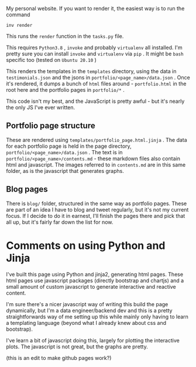 My personal website. If you want to render it, the easiest way is to run the command

 `inv render`

This runs the `render` function in the `tasks.py` file.

This requires `Python3.8` , `invoke` and probably `virtualenv` all installed. I'm pretty sure you can install `invoke` and `virtualenv` via `pip` . It might be `bash` specific too (tested on `Ubuntu 20.10` )

This renders the templates in the `templates` directory, using the data in `testimonials.json` and the jsons in `portfolio/<page_name>/data.json` . Once it's rendered, it dumps a bunch of `html` files around - `portfolio.html` in the root here and the portfolio pages in `portfolio/*` .

This code isn't my best, and the JavaScript is pretty awful - but it's nearly the only JS I've ever written. 

## Portfolio page structure

These are rendered using `templates/portfolio_page.html.jinja` . The data for each portfolio page is held in the page directory, `portfolio/<page_name>/data.json` . The text is in `portfolio/<page_name>/contents.md` - these markdown files also contain html and javascript. The images referred to in `contents.md` are in this same folder, as is the javascript that generates graphs.

## Blog pages

There is `blog/` folder, structured in the same way as portfolio pages. These are part of an idea I have to blog and tweet regularly, but it's not my current focus. If I decide to do it in earnest, I'll finish the pages there and pick that all up, but it's fairly far down the list for now.

# Comments on using Python and Jinja

I've built this page using Python and jinja2, generating html pages. These html pages use javascript packages (directly bootstrap and chartjs) and a small amount of custom javascript to generate interactive and reactive content.

I'm sure there's a nicer javascript way of writing this build the page dynamically, but I'm a data engineer/backend dev and this is a pretty straightforwards way of me setting up this while mainly only having to learn a templating language (beyond what I already knew about css and bootstrap).

I've learn a bit of javascript doing this, largely for plotting the interactive plots. The javascript is not great, but the graphs are pretty.

(this is an edit to make github pages work?)
